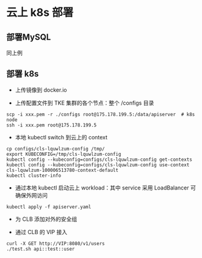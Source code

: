 # 云上 k8s 部署

## 部署MySQL

同上例

## 部署 k8s

- 上传镜像到 docker.io

- 上传配置文件到 TKE 集群的各个节点：整个 /configs 目录

```shell
scp -i xxx.pem -r ./configs root@175.178.199.5:/data/apiserver  # k8s node
ssh -i xxx.pem root@175.178.199.5
```

- 本地 kubectl switch 到云上的 context

```shell
cp configs/cls-lquwlzum-config /tmp/
export KUBECONFIG=/tmp/cls-lquwlzum-config
kubectl config --kubeconfig=configs/cls-lquwlzum-config get-contexts
kubectl config --kubeconfig=configs/cls-lquwlzum-config use-context  cls-lquwlzum-100006513780-context-default
kubectl cluster-info
```

- 通过本地 kubectl 启动云上 workload：其中 service 采用 LoadBalancer 可确保外网访问

```shell
kubectl apply -f apiserver.yaml
```

- 为 CLB 添加对外的安全组

- 通过 CLB 的 VIP 接入
```shell
curl -X GET http://VIP:8080/v1/users
./test.sh api::test::user
```

